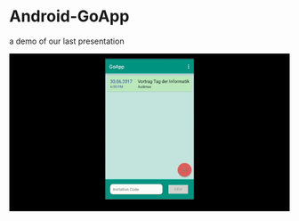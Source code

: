 # Android-GoApp

a demo of our last presentation

![Alt Text](https://github.com/Hamid1993/Android-GoApp/blob/master/resources/demo.gif)

